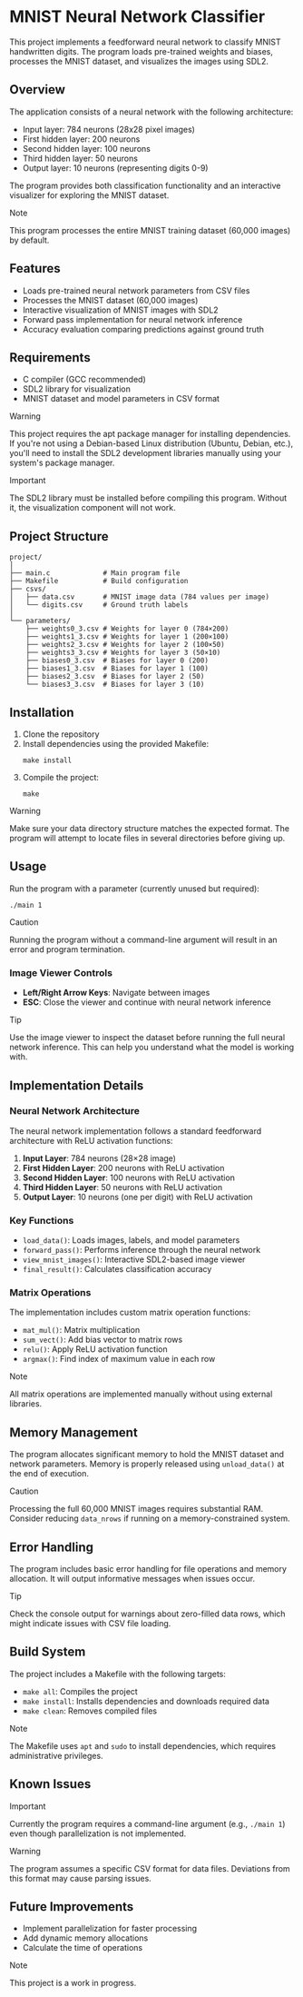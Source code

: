 # MNIST Neural Network Classifier

This project implements a feedforward neural network to classify MNIST handwritten digits. The program loads pre-trained weights and biases, processes the MNIST dataset, and visualizes the images using SDL2.

## Overview

The application consists of a neural network with the following architecture:
- Input layer: 784 neurons (28x28 pixel images)
- First hidden layer: 200 neurons
- Second hidden layer: 100 neurons
- Third hidden layer: 50 neurons
- Output layer: 10 neurons (representing digits 0-9)

The program provides both classification functionality and an interactive visualizer for exploring the MNIST dataset.

> [!NOTE]  
> This program processes the entire MNIST training dataset (60,000 images) by default.

## Features

- Loads pre-trained neural network parameters from CSV files
- Processes the MNIST dataset (60,000 images)
- Interactive visualization of MNIST images with SDL2
- Forward pass implementation for neural network inference
- Accuracy evaluation comparing predictions against ground truth

## Requirements

- C compiler (GCC recommended)
- SDL2 library for visualization
- MNIST dataset and model parameters in CSV format

> [!WARNING]  
> This project requires the apt package manager for installing dependencies. If you're not using a Debian-based Linux distribution (Ubuntu, Debian, etc.), you'll need to install the SDL2 development libraries manually using your system's package manager.

> [!IMPORTANT]  
> The SDL2 library must be installed before compiling this program. Without it, the visualization component will not work.

## Project Structure

```
project/
│
├── main.c             # Main program file
├── Makefile           # Build configuration
├── csvs/              
│   ├── data.csv       # MNIST image data (784 values per image)
│   └── digits.csv     # Ground truth labels
│
└── parameters/        
    ├── weights0_3.csv # Weights for layer 0 (784×200)
    ├── weights1_3.csv # Weights for layer 1 (200×100)
    ├── weights2_3.csv # Weights for layer 2 (100×50)
    ├── weights3_3.csv # Weights for layer 3 (50×10)
    ├── biases0_3.csv  # Biases for layer 0 (200)
    ├── biases1_3.csv  # Biases for layer 1 (100)
    ├── biases2_3.csv  # Biases for layer 2 (50)
    └── biases3_3.csv  # Biases for layer 3 (10)
```

## Installation

1. Clone the repository
2. Install dependencies using the provided Makefile:
   ```
   make install
   ```
3. Compile the project:
   ```
   make
   ```

> [!WARNING]  
> Make sure your data directory structure matches the expected format. The program will attempt to locate files in several directories before giving up.

## Usage

Run the program with a parameter (currently unused but required):

```
./main 1
```

> [!CAUTION]
> Running the program without a command-line argument will result in an error and program termination.

### Image Viewer Controls

- **Left/Right Arrow Keys**: Navigate between images
- **ESC**: Close the viewer and continue with neural network inference

> [!TIP]
> Use the image viewer to inspect the dataset before running the full neural network inference. This can help you understand what the model is working with.

## Implementation Details

### Neural Network Architecture

The neural network implementation follows a standard feedforward architecture with ReLU activation functions:

1. **Input Layer**: 784 neurons (28×28 image)
2. **First Hidden Layer**: 200 neurons with ReLU activation
3. **Second Hidden Layer**: 100 neurons with ReLU activation
4. **Third Hidden Layer**: 50 neurons with ReLU activation
5. **Output Layer**: 10 neurons (one per digit) with ReLU activation

### Key Functions

- `load_data()`: Loads images, labels, and model parameters
- `forward_pass()`: Performs inference through the neural network
- `view_mnist_images()`: Interactive SDL2-based image viewer
- `final_result()`: Calculates classification accuracy

### Matrix Operations

The implementation includes custom matrix operation functions:
- `mat_mul()`: Matrix multiplication
- `sum_vect()`: Add bias vector to matrix rows
- `relu()`: Apply ReLU activation function
- `argmax()`: Find index of maximum value in each row

> [!NOTE]  
> All matrix operations are implemented manually without using external libraries.

## Memory Management

The program allocates significant memory to hold the MNIST dataset and network parameters. Memory is properly released using `unload_data()` at the end of execution.

> [!CAUTION]
> Processing the full 60,000 MNIST images requires substantial RAM. Consider reducing `data_nrows` if running on a memory-constrained system.

## Error Handling

The program includes basic error handling for file operations and memory allocation. It will output informative messages when issues occur.

> [!TIP]
> Check the console output for warnings about zero-filled data rows, which might indicate issues with CSV file loading.

## Build System

The project includes a Makefile with the following targets:

- `make all`: Compiles the project
- `make install`: Installs dependencies and downloads required data
- `make clean`: Removes compiled files

> [!NOTE]  
> The Makefile uses `apt` and `sudo` to install dependencies, which requires administrative privileges.

## Known Issues

> [!IMPORTANT]  
> Currently the program requires a command-line argument (e.g., `./main 1`) even though parallelization is not implemented.

> [!WARNING]  
> The program assumes a specific CSV format for data files. Deviations from this format may cause parsing issues.

## Future Improvements

- Implement parallelization for faster processing
- Add dynamic memory allocations
- Calculate the time of operations

> [!NOTE]  
> This project is a work in progress.